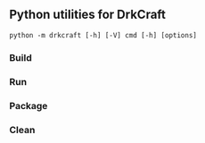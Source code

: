 ## Python utilities for DrkCraft

`python -m drkcraft [-h] [-V] cmd [-h] [options]`

### Build


### Run


### Package


### Clean
